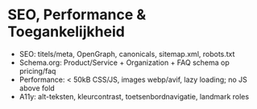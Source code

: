 # SEO, Performance & Toegankelijkheid

- SEO: titels/meta, OpenGraph, canonicals, sitemap.xml, robots.txt
- Schema.org: Product/Service + Organization + FAQ schema op pricing/faq
- Performance: < 50kB CSS/JS, images webp/avif, lazy loading; no JS above fold
- A11y: alt-teksten, kleurcontrast, toetsenbordnavigatie, landmark roles

